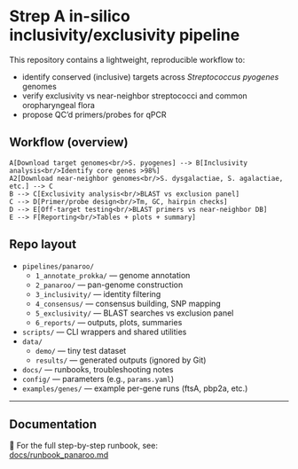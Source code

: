 # Strep A in-silico inclusivity/exclusivity pipeline

This repository contains a lightweight, reproducible workflow to:
- identify conserved (inclusive) targets across *Streptococcus pyogenes* genomes
- verify exclusivity vs near-neighbor streptococci and common oropharyngeal flora
- propose QC’d primers/probes for qPCR

## Workflow (overview)

    A[Download target genomes<br/>S. pyogenes] --> B[Inclusivity analysis<br/>Identify core genes >98%]
    A2[Download near-neighbor genomes<br/>S. dysgalactiae, S. agalactiae, etc.] --> C
    B --> C[Exclusivity analysis<br/>BLAST vs exclusion panel]
    C --> D[Primer/probe design<br/>Tm, GC, hairpin checks]
    D --> E[Off-target testing<br/>BLAST primers vs near-neighbor DB]
    E --> F[Reporting<br/>Tables + plots + summary]

## Repo layout

- `pipelines/panaroo/`
  - `1_annotate_prokka/` — genome annotation
  - `2_panaroo/` — pan-genome construction
  - `3_inclusivity/` — identity filtering
  - `4_consensus/` — consensus building, SNP mapping
  - `5_exclusivity/` — BLAST searches vs exclusion panel
  - `6_reports/` — outputs, plots, summaries
- `scripts/` — CLI wrappers and shared utilities
- `data/`
  - `demo/` — tiny test dataset
  - `results/` — generated outputs (ignored by Git)
- `docs/` — runbooks, troubleshooting notes
- `config/` — parameters (e.g., `params.yaml`)
- `examples/genes/` — example per-gene runs (ftsA, pbp2a, etc.)

---

## Documentation

📄 For the full step-by-step runbook, see:  
[docs/runbook_panaroo.md](docs/runbook_panaroo.md)
